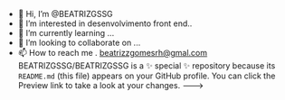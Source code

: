 - 👋 Hi, I’m @BEATRIZGSSG
- 👀 I’m interested in  desenvolvimento front end..
- 🌱 I’m currently learning ...
- 💞️ I’m looking to collaborate on ...
- 📫 How to reach me .
beatrizzgomesrh@gmal.com
BEATRIZGSSG/BEATRIZGSSG is a ✨ special ✨ repository because its `README.md` (this file) appears on your GitHub profile.
You can click the Preview link to take a look at your changes.
--->
